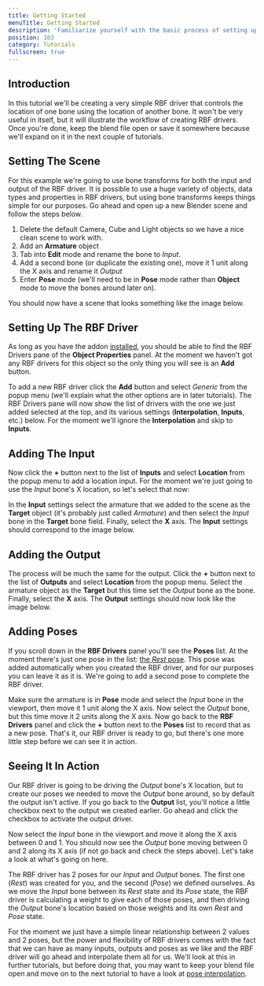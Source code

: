 ```yaml
---
title: Getting Started
menuTitle: Getting Started
description: 'Familiarize yourself with the basic process of setting up an RBF driver'
position: 103
category: Tutorials
fullscreen: true
---
```


## Introduction

In this tutorial we'll be creating a very simple RBF driver that controls the location of one bone using the location of another bone. It won't be very useful in itself, but it will illustrate the workflow of creating RBF drivers. Once you're done, keep the blend file open or save it somewhere because we'll expand on it in the next couple of tutorials.

## Setting The Scene

For this example we're going to use bone transforms for both the input and output of the RBF driver. It is possible to use a huge variety of objects, data types and properties in RBF drivers, but using bone transforms keeps things simple for our purposes. Go ahead and open up a new Blender scene and follow the steps below.

1. Delete the default Camera, Cube and Light objects so we have a nice clean scene to work with.
2. Add an **Armature** object
3. Tab into **Edit** mode and rename the bone to *Input*.
4. Add a second bone (or duplicate the existing one), move it 1 unit along the X axis and rename it *Output*
5. Enter **Pose** mode (we'll need to be in **Pose** mode rather than **Object** mode to move the bones around later on).

You should now have a scene that looks something like the image below.

## Setting Up The RBF Driver

As long as you have the addon [installed](/installation), you should be able to find the RBF Drivers pane of the **Object Properties** panel. At the moment we haven't got any RBF drivers for this object so the only thing you will see is an **Add** button.

To add a new RBF driver click the **Add** button and select *Generic* from the popup menu (we'll explain what the other options are in later tutorials). The RBF Drivers pane will now show the list of drivers with the one we just added selected at the top, and its various settings (**Interpolation**, **Inputs**, etc.) below. For the moment we'll ignore the **Interpolation** and skip to **Inputs**.

## Adding The Input

Now click the **+** button next to the list of **Inputs** and select **Location** from the popup menu to add a location input. For the moment we're just going to use the *Input* bone's X location, so let's select that now:

In the **Input** settings select the armature that we added to the scene as the **Target** object (it's probably just called *Armature*) and then select the *Input* bone in the **Target** bone field. Finally, select the **X** axis. The **Input** settings should correspond to the image below.

## Adding the Output

The process will be much the same for the output. Click the **+** button next to the list of **Outputs** and select **Location** from the popup menu. Select the armature object as the **Target** but this time set the *Output* bone as the bone. Finally, select the **X** axis. The **Output** settings should now look like the image below.

## Adding Poses

If you scroll down in the **RBF Drivers** panel you'll see the **Poses** list. At the moment there's just one pose in the list: [the *Rest* pose](/manual/poses#the-rest-pose). This pose was added automatically when you created the RBF driver, and for our purposes you can leave it as it is. We're going to add a second pose to complete the RBF driver.

Make sure the armature is in **Pose** mode and select the *Input* bone in the viewport, then move it 1 unit along the X axis. Now select the *Output* bone, but this time move it 2 units along the X axis. Now go back to the **RBF Drivers** panel and click the **+** button next to the **Poses** list to record that as a new pose. That's it, our RBF driver is ready to go, but there's one more little step before we can see it in action.

## Seeing It In Action

Our RBF driver is going to be driving the *Output* bone's X location, but to create our poses we needed to move the *Output* bone around, so by default the output isn't active. If you go back to the **Output** list, you'll notice a little checkbox next to the output we created earlier. Go ahead and click the checkbox to activate the output driver.

Now select the *Input* bone in the viewport and move it along the X axis between 0 and 1. You should now see the *Output* bone moving between 0 and 2 along its X axis (if not go back and check the steps above). Let's take a look at what's going on here.

The RBF driver has 2 poses for our *Input* and *Output* bones. The first one (*Rest*) was created for you, and the second (*Pose*) we defined ourselves. As we move the *Input* bone between its *Rest* state and its *Pose* state, the RBF driver is calculating a weight to give each of those poses, and then driving the *Output* bone's location based on those weights and its own *Rest* and *Pose* state.

For the moment we just have a simple linear relationship between 2 values and 2 poses, but the power and flexibility of RBF drivers comes with the fact that we can have as many inputs, outputs and poses as we like and the RBF driver will go ahead and interpolate them all for us. We'll look at this in further tutorials, but before doing that, you may want to keep your blend file open and move on to the next tutorial to have a look at [pose interpolation](/tutorials/pose-interpolation).